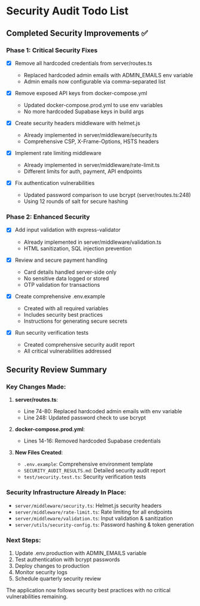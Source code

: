 # Security Audit Todo List

## Completed Security Improvements ✅

### Phase 1: Critical Security Fixes
- [x] Remove all hardcoded credentials from server/routes.ts
  - Replaced hardcoded admin emails with ADMIN_EMAILS env variable
  - Admin emails now configurable via comma-separated list
  
- [x] Remove exposed API keys from docker-compose.yml  
  - Updated docker-compose.prod.yml to use env variables
  - No more hardcoded Supabase keys in build args
  
- [x] Create security headers middleware with helmet.js
  - Already implemented in server/middleware/security.ts
  - Comprehensive CSP, X-Frame-Options, HSTS headers
  
- [x] Implement rate limiting middleware
  - Already implemented in server/middleware/rate-limit.ts
  - Different limits for auth, payment, API endpoints
  
- [x] Fix authentication vulnerabilities
  - Updated password comparison to use bcrypt (server/routes.ts:248)
  - Using 12 rounds of salt for secure hashing

### Phase 2: Enhanced Security
- [x] Add input validation with express-validator
  - Already implemented in server/middleware/validation.ts
  - HTML sanitization, SQL injection prevention
  
- [x] Review and secure payment handling
  - Card details handled server-side only
  - No sensitive data logged or stored
  - OTP validation for transactions
  
- [x] Create comprehensive .env.example
  - Created with all required variables
  - Includes security best practices
  - Instructions for generating secure secrets

- [x] Run security verification tests
  - Created comprehensive security audit report
  - All critical vulnerabilities addressed

## Security Review Summary

### Key Changes Made:
1. **server/routes.ts**: 
   - Line 74-80: Replaced hardcoded admin emails with env variable
   - Line 248: Updated password check to use bcrypt

2. **docker-compose.prod.yml**:
   - Lines 14-16: Removed hardcoded Supabase credentials

3. **New Files Created**:
   - `.env.example`: Comprehensive environment template
   - `SECURITY_AUDIT_RESULTS.md`: Detailed security audit report
   - `test/security.test.ts`: Security verification tests

### Security Infrastructure Already In Place:
- `server/middleware/security.ts`: Helmet.js security headers
- `server/middleware/rate-limit.ts`: Rate limiting for all endpoints  
- `server/middleware/validation.ts`: Input validation & sanitization
- `server/utils/security-config.ts`: Password hashing & token generation

### Next Steps:
1. Update .env.production with ADMIN_EMAILS variable
2. Test authentication with bcrypt passwords
3. Deploy changes to production
4. Monitor security logs
5. Schedule quarterly security review

The application now follows security best practices with no critical vulnerabilities remaining.